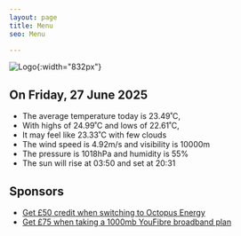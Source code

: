 ```yaml
---
layout: page
title: Menu
seo: Menu

---
```


![Logo](/images/logo.jpg){:width="832px"}

<!-- weather_marker starts -->
## On Friday, 27 June 2025

- The average temperature today is 23.49˚C,
- With highs of 24.99˚C and lows of 22.61˚C,
- It may feel like 23.33˚C with few clouds
- The wind speed is 4.92m/s and visibility is 10000m
- The pressure is 1018hPa and humidity is 55%
- The sun will rise at 03:50 and set at 20:31

<!-- weather_marker ends -->

## Sponsors

- [Get £50 credit when switching to Octopus Energy](https://bit.ly/3oD1nnS)
- [Get £75 when taking a 1000mb YouFibre broadband plan](https://aklam.io/91zWhU?)
